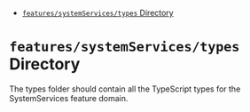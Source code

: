 <!-- START doctoc generated TOC please keep comment here to allow auto update -->
<!-- DON'T EDIT THIS SECTION, INSTEAD RE-RUN doctoc TO UPDATE -->

- [`features/systemServices/types` Directory](#featuressystemservicestypes-directory)

<!-- END doctoc generated TOC please keep comment here to allow auto update -->

# `features/systemServices/types` Directory

The types folder should contain all the TypeScript types for the SystemServices feature domain.
